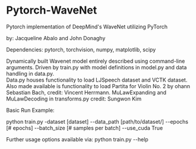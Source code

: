 # Pytorch-WaveNet

Pytorch implementation of DeepMind's WaveNet utilizing PyTorch

by: Jacqueline Abalo and John Donaghy

Dependencies: pytorch, torchvision, numpy, matplotlib, scipy

Dynamically built Wavenet model entirely described using command-line arguments.  Driven by train.py with model definitions in model.py and data handling in data.py.  
Data.py houses functionality to load LJSpeech dataset and VCTK dataset.  
Also made available is functionality to load Partita for Violin No. 2 by ohann Sebastian Bach, credit: Vincent Herrmann.
MuLawExpanding and MuLawDecoding in transforms.py credit: Sungwon Kim



Basic Run Example:

python train.py -dataset [dataset] --data_path [path/to/dataset/] --epochs [# epochs] --batch_size [# samples per batch] --use_cuda True

Further usage options available via: python train.py --help 
